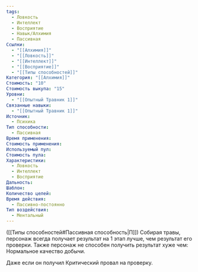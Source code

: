```yaml
---
tags:
  - Ловкость
  - Интеллект
  - Восприятие
  - Навык/Алхимия
  - Пассивная
Ссылки:
  - "[[Алхимия]]"
  - "[[Ловкость]]"
  - "[[Интеллект]]"
  - "[[Восприятие]]"
  - "[[Типы способностей]]"
Категория: "[[Алхимия]]"
Стоимость: "10"
Стоимость выкупа: "15"
Уровни:
  - "[[Опытный Травник 1]]"
Связанные навыки:
  - "[[Опытный Травник 1]]"
Источник:
  - Психика
Тип способности:
  - Пассивная
Время применения: 
Стоимость применения: 
Используемый пул: 
Стоимость пула: 
Характеристики:
  - Ловкость
  - Интеллект
  - Восприятие
Дальность: 
Шаблон: 
Количество целей: 
Время действия:
  - Пассивно-постоянно
Тип воздействия:
  - Ментальный
---
```

([[Типы способностей#Пассивная способность|П]]) Собирая травы, персонаж всегда получает результат на 1 этап лучше, чем результат его проверки. Также персонаж не способен получить результат хуже чем: Нормальное качество добычи. 

Даже если он получил Критический провал на проверку. 